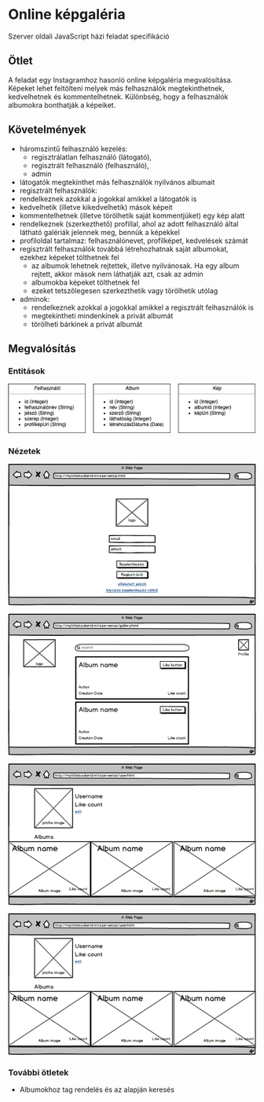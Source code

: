# Online képgaléria

Szerver oldali JavaScript házi feladat specifikáció

## Ötlet

A feladat egy Instagramhoz hasonló online képgaléria megvalósítása. Képeket lehet feltölteni melyek más felhasználók megtekinthetnek, kedvelhetnek és kommentelhetnek. Különbség, hogy a felhasználók albumokra bonthatják a képeiket.

## Követelmények

* háromszintű felhasználó kezelés: 
  * regisztrálatlan felhasználó (látogató), 
  * regisztrált felhasználó (felhasználó),
  * admin
* látogatók megtekinthet más felhasználók nyilvános albumait
*  regisztrált felhasználók:
  * rendelkeznek azokkal a jogokkal amikkel a látogatók is
  * kedvelhetik (illetve kikedvelhetik) mások képeit
  * kommentelhetnek (illetve törölhetik saját kommentjüket) egy kép alatt
  * rendelkeznek (szerkezthető) profillal, ahol az adott felhasználó által látható galériák jelennek meg, bennük a képekkel 
  * profiloldal tartalmaz: felhasználónevet, profilképet, kedvelések számát
* regisztrált felhasználók továbbá létrehozhatnak saját albumokat, ezekhez képeket tölthetnek fel
  * az albumok lehetnek rejtettek, illetve nyilvánosak. Ha egy album rejtett, akkor mások nem láthatják azt, csak az admin
  * albumokba képeket tölthetnek fel
  * ezeket tetszőlegesen szerkezthetik vagy törölhetik utólag
* adminok:
  * rendelkeznek azokkal a jogokkal amikkel a regisztrált felhasználók is
  * megtekintheti mindenkinek a privát albumát
  * törölheti bárkinek a privát albumát







## Megvalósítás

### Entitások

![diagram](./images/diagram.png)

### Nézetek

![login](./images/login.png)

![főoldal](./images/fooldal.png)

![profil](./images/profil.png)

![profil](./images/profil.png)

### További ötletek

* Albumokhoz tag rendelés és az alapján keresés
